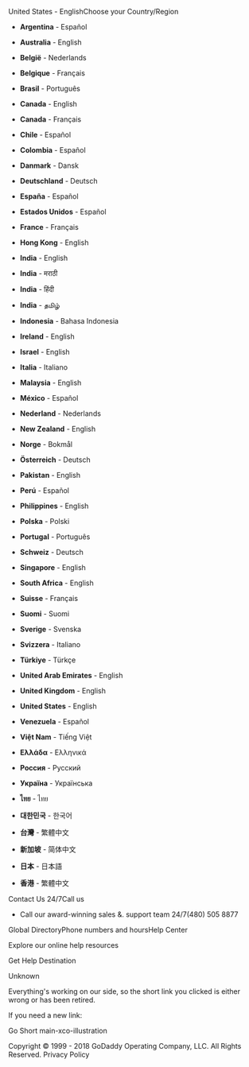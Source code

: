 United States - EnglishChoose your Country/Region

*   **Argentina** - Español
*   **Australia** - English
*   **België** - Nederlands
*   **Belgique** - Français
*   **Brasil** - Português
*   **Canada** - English
*   **Canada** - Français
*   **Chile** - Español
*   **Colombia** - Español
*   **Danmark** - Dansk
*   **Deutschland** - Deutsch
*   **España** - Español
*   **Estados Unidos** - Español
*   **France** - Français

*   **Hong Kong** - English
*   **India** - English
*   **India** - मराठी
*   **India** - हिंदी
*   **India** - தமிழ்
*   **Indonesia** - Bahasa Indonesia
*   **Ireland** - English
*   **Israel** - English
*   **Italia** - Italiano
*   **Malaysia** - English
*   **México** - Español
*   **Nederland** - Nederlands
*   **New Zealand** - English
*   **Norge** - Bokmål

*   **Österreich** - Deutsch
*   **Pakistan** - English
*   **Perú** - Español
*   **Philippines** - English
*   **Polska** - Polski
*   **Portugal** - Português
*   **Schweiz** - Deutsch
*   **Singapore** - English
*   **South Africa** - English
*   **Suisse** - Français
*   **Suomi** - Suomi
*   **Sverige** - Svenska
*   **Svizzera** - Italiano
*   **Türkiye** - Türkçe

*   **United Arab Emirates** - English
*   **United Kingdom** - English
*   **United States** - English
*   **Venezuela** - Español
*   **Việt Nam** - Tiếng Việt
*   **Ελλάδα** - Ελληνικά
*   **Россия** - Русский
*   **Україна** - Українська
*   **ไทย** - ไทย
*   **대한민국** - 한국어
*   **台灣** - 繁體中文
*   **新加坡** - 简体中文
*   **日本** - 日本語
*   **香港** - 繁體中文

Contact Us 24/7Call us

*   Call our award-winning sales &. support team 24/7(480) 505 8877

Global DirectoryPhone numbers and hoursHelp Center

Explore our online help resources

Get Help Destination

Unknown

Everything's working on our side, so the short link you clicked is either wrong or has been retired.

If you need a new link:

Go Short main-xco-illustration  
  
Copyright © 1999 - 2018 GoDaddy Operating Company, LLC. All Rights Reserved. Privacy Policy